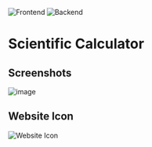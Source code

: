 ![Frontend](https://img.shields.io/badge/Framework-Vue.js%20-green.svg)
![Backend](https://img.shields.io/badge/Backend-SpringBoot%20-orange.svg)

# Scientific Calculator
## Screenshots
![image](https://user-images.githubusercontent.com/58489322/227320339-79f2f21c-b4ac-481b-8ff7-ada1e6cd6d70.png)

## Website Icon
![Website Icon](https://user-images.githubusercontent.com/58489322/227245420-b3f8ddb9-813d-48d2-92f8-37831838e957.png)

